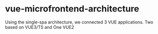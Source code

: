 # vue-microfrontend-architecture
Using the single-spa architecture, we connected 3 VUE applications. Two based on VUE3/TS and One VUE2

